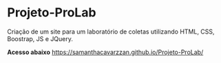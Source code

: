 # Projeto-ProLab
Criação de um site para um laboratório de coletas utilizando HTML, CSS, Boostrap, JS e JQuery.

**Acesso abaixo**
https://samanthacavarzzan.github.io/Projeto-ProLab/
